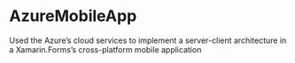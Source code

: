 # AzureMobileApp
Used the Azure’s cloud services to implement a server-client architecture in a Xamarin.Forms’s cross-platform mobile application 
